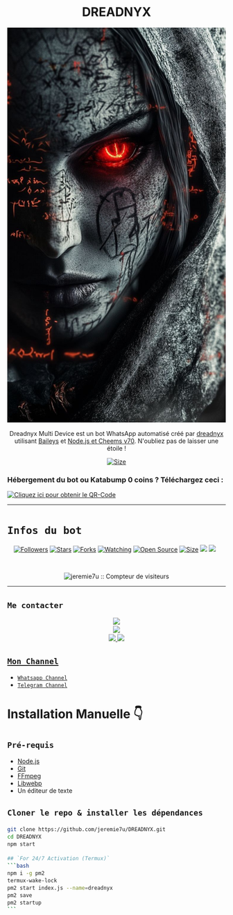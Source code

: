 <h1 align="center">DREADNYX <br></h1>
<p align="center">
  
![banner](dreadnyx.jpg)

<p align="center">
Dreadnyx Multi Device est un bot WhatsApp automatisé créé par <a href="https://github.com/jeremie7u" target="_blank">dreadnyx</a> utilisant <a href="https://github.com/adiwajshing/Baileys" target="_blank">Baileys</a> et <a href="https://github.com/nodejs" target="_blank">Node.js et Cheems v70</a>. N'oubliez pas de laisser une étoile !
</p>

<p align="center">
<a href="https://www.youtube.com/@Honor%C3%A9%C3%89minent?si=HBG2WzpWO-2cBBkJ"><img title="Size" src="https://img.shields.io/badge/Tutoriel-Vidéo-vert"></a>
</p>

### Hébergement du bot ou Katabump 0 coins ? Téléchargez ceci :

<a href="https://files.catbox.moe/6pvmoj.jpg"><img src="https://img.shields.io/badge/DREADNYX-rouge" alt="Cliquez ici pour obtenir le QR-Code" width="90"></a>

------

# ```Infos du bot```
<p align="center">
<a href="https://github.com/jeremie7u/followers"><img title="Followers" src="https://img.shields.io/github/followers/jeremie7u?color=yellow&style=flat-square"></a>
<a href="https://github.com/jeremie7u/DREADNYX/stargazers/"><img title="Stars" src="https://img.shields.io/github/stars/jeremie7u/DREADNYX?color=green&style=flat-square"></a>
<a href="https://github.com/jeremie7u/DREADNYX/network/members"><img title="Forks" src="https://img.shields.io/github/forks/jeremie7u/DREADNYX?color=yellow&style=flat-square"></a>
<a href="https://github.com/jeremie7u/DREADNYX/watchers"><img title="Watching" src="https://img.shields.io/github/watchers/jeremie7u/DREADNYX?label=Watchers&color=green&style=flat-square"></a>
<a href="https://github.com/jeremie7u/DREADNYX"><img title="Open Source" src="https://img.shields.io/badge/Auteur-dreadnyx%20Bot%20Inc.-rouge?v=103"></a>
<a href="https://github.com/jeremie7u/DREADNYX/"><img title="Size" src="https://img.shields.io/github/repo-size/jeremie7u/DREADNYX?style=flat-square&color=green"></a>
<a href="https://hits.seeyoufarm.com"><img src="https://hits.seeyoufarm.com/api/count/incr/badge.svg?url=https%3A%2F%2Fgithub.com%2Fjeremie7u%2FDREADNYX&count_bg=%2379C83D&title_bg=%23555555&icon=probot.svg&icon_color=%2300FF6D&title=hits&edge_flat=false"/></a>
<a href="https://github.com/jeremie7u/DREADNYX/graphs/commit-activity"><img height="20" src="https://img.shields.io/badge/Maintenu%3F-oui-vert.svg"></a>&nbsp;&nbsp;
</p>

<p align='center'>
    </p>
<p align="center"><img src="https://profile-counter.glitch.me/{DREADNYX}/count.svg" alt="jeremie7u :: Compteur de visiteurs" /></p>

-------

## ```Me contacter```
<p align="center">
<a href="https://www.youtube.com/@Honor%C3%A9%C3%89minent"><img src="https://img.shields.io/badge/YouTube-ff0000?style=for-the-badge&logo=youtube&logoColor=ff000000&link=https://www.youtube.com/@HonoréÉminent" /><br>
<a href="https://whatsapp.com/channel/0029Vb5ZMUJJUM2bhqMKPH1H"><img src="https://img.shields.io/badge/WhatsApp Channel-25D366?style=for-the-badge&logo=whatsapp&logoColor=white&link=https://whatsapp.com/channel/0029Vb5ZMUJJUM2bhqMKPH1H" /><br>
<a href="https://t.me/Jeremie_7k"><img src="https://img.shields.io/badge/Telegram-00FFFF?style=for-the-badge&logo=telegram&logoColor=white" />
<a href="https://chat.whatsapp.com/C6pWKvDfFRTAXScxTGFqvP"><img src="https://img.shields.io/badge/Groupe de support-25D366?style=for-the-badge&logo=whatsapp&logoColor=green" />
<a href="https://www.instagram.com/jeremie_septk?igsh=NzMxdjg2cHY0bHoy" />
</p>

## ```Mon Channel```
- [`Whatsapp Channel`](https://whatsapp.com/channel/0029Vb5ZMUJJUM2bhqMKPH1H)
- [`Telegram Channel`](https://t.me/dreadtesting)

# Installation Manuelle 👇
## `Pré-requis`
* [Node.js](https://nodejs.org/en/)
* [Git](https://git-scm.com/downloads)
* [FFmpeg](https://github.com/BtbN/FFmpeg-Builds/releases/download/autobuild-2020-12-08-13-03/ffmpeg-n4.3.1-26-gca55240b8c-win64-gpl-4.3.zip)
* [Libwebp](https://developers.google.com/speed/webp/download)
* Un éditeur de texte

## `Cloner le repo & installer les dépendances`
```bash
git clone https://github.com/jeremie7u/DREADNYX.git
cd DREADNYX
npm start

## `For 24/7 Activation (Termux)`
‎```bash
‎npm i -g pm2
‎termux-wake-lock
‎pm2 start index.js --name=dreadnyx
‎pm2 save
‎pm2 startup
‎```

